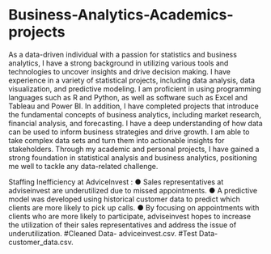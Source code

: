 # Business-Analytics-Academics-projects
As a data-driven individual with a passion for statistics and business analytics, I have a strong background in utilizing various tools and technologies to uncover insights and drive decision making. I have experience in a variety of statistical projects, including data analysis, data visualization, and predictive modeling. I am proficient in using programming languages such as R and Python, as well as software such as Excel and Tableau and Power BI. In addition, I have completed projects that introduce the fundamental concepts of business analytics, including market research, financial analysis, and forecasting. I have a deep understanding of how data can be used to inform business strategies and drive growth. I am able to take complex data sets and turn them into actionable insights for stakeholders. Through my academic and personal projects, I have gained a strong foundation in statistical analysis and business analytics, positioning me well to tackle any data-related challenge.


Staffing Inefficiency at AdviceInvest :
● Sales representatives at adviseinvest are underutilized due to missed appointments.
● A predictive model was developed using historical customer data to predict which clients are more likely to pick up calls.
● By focusing on appointments with clients who are more likely to participate, adviseinvest hopes to increase the utilization of
their sales representatives and address the issue of underutilization.
#Cleaned Data- adviceinvest.csv.
#Test Data- customer_data.csv.
